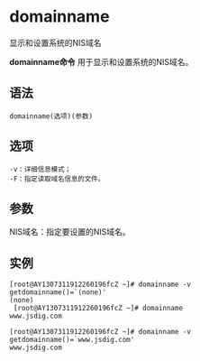domainname
===

显示和设置系统的NIS域名


**domainname命令** 用于显示和设置系统的NIS域名。

##  语法

```
domainname(选项)(参数)
```

##  选项

```
-v：详细信息模式；
-F：指定读取域名信息的文件。
```

##  参数

NIS域名：指定要设置的NIS域名。

##  实例

```
[root@AY1307311912260196fcZ ~]# domainname -v
getdomainname()=`(none)'
(none)
 [root@AY1307311912260196fcZ ~]# domainname
www.jsdig.com

[root@AY1307311912260196fcZ ~]# domainname -v
getdomainname()=`www.jsdig.com'
www.jsdig.com
```



